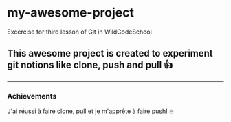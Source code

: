# my-awesome-project
Excercise for third lesson of Git in WildCodeSchool

## This awesome project is created to experiment git notions like clone, push and pull :+1:

****

### Achievements

J'ai réussi à faire clone, pull et je m'apprête à faire push! :fire:
